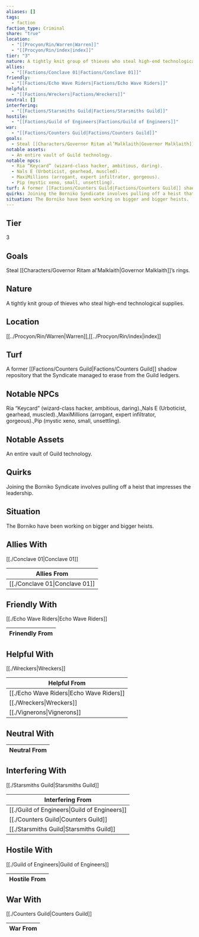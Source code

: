 ```yaml
---
aliases: []
tags:
  - faction
faction_type: Criminal
share: "true"
location:
  - "[[Procyon/Rin/Warren|Warren]]"
  - "[[Procyon/Rin/index|index]]"
tier: "3"
nature: A tightly knit group of thieves who steal high-end technological supplies.
allies:
  - "[[Factions/Conclave 01|Factions/Conclave 01]]"
friendly:
  - "[[Factions/Echo Wave Riders|Factions/Echo Wave Riders]]"
helpful:
  - "[[Factions/Wreckers|Factions/Wreckers]]"
neutral: []
interfering:
  - "[[Factions/Starsmiths Guild|Factions/Starsmiths Guild]]"
hostile:
  - "[[Factions/Guild of Engineers|Factions/Guild of Engineers]]"
war:
  - "[[Factions/Counters Guild|Factions/Counters Guild]]"
goals:
  - Steal [[Characters/Governor Ritam al’Malklaith|Governor Malklaith]]’s rings.
notable assets:
  - An entire vault of Guild technology.
notable npcs:
  - Ria “Keycard” (wizard-class hacker, ambitious, daring).
  - Nals E (Urboticist, gearhead, muscled).
  - MaxiMillions (arrogant, expert infiltrator, gorgeous).
  - Pip (mystic xeno, small, unsettling).
turf: A former [[Factions/Counters Guild|Factions/Counters Guild]] shadow repository that the Syndicate managed to erase from the Guild ledgers.
quirks: Joining the Borniko Syndicate involves pulling off a heist that impresses the leadership.
situation: The Borniko have been working on bigger and bigger heists.
---
```

## Tier

3

## Goals

Steal [[Characters/Governor Ritam al’Malklaith|Governor Malklaith]]’s rings.

## Nature

A tightly knit group of thieves who steal high-end technological supplies.

## Location

[[../Procyon/Rin/Warren|Warren]],[[../Procyon/Rin/index|index]]

## Turf

A former [[Factions/Counters Guild|Factions/Counters Guild]] shadow repository that the Syndicate managed to erase from the Guild ledgers.

## Notable NPCs

Ria “Keycard” (wizard-class hacker, ambitious, daring).,Nals E (Urboticist, gearhead, muscled).,MaxiMillions (arrogant, expert infiltrator, gorgeous).,Pip (mystic xeno, small, unsettling).

## Notable Assets

An entire vault of Guild technology.

## Quirks

Joining the Borniko Syndicate involves pulling off a heist that impresses the leadership.

## Situation

The Borniko have been working on bigger and bigger heists.

## Allies With

[[./Conclave 01|Conclave 01]]

| Allies From                              |
| ---------------------------------------- |
| [[./Conclave 01\|Conclave 01]] |


## Friendly With

[[./Echo Wave Riders|Echo Wave Riders]]

| Frinendly From |
| -------------- |


## Helpful With

[[./Wreckers|Wreckers]]

| Helpful From                                       |
| -------------------------------------------------- |
| [[./Echo Wave Riders\|Echo Wave Riders]] |
| [[./Wreckers\|Wreckers]]                 |
| [[./Vignerons\|Vignerons]]               |


## Neutral With




| Neutral From |
| ------------ |



## Interfering With

[[./Starsmiths Guild|Starsmiths Guild]]


| Interfering From                                       |
| ------------------------------------------------------ |
| [[./Guild of Engineers\|Guild of Engineers]] |
| [[./Counters Guild\|Counters Guild]]         |
| [[./Starsmiths Guild\|Starsmiths Guild]]     |



## Hostile With

[[./Guild of Engineers|Guild of Engineers]]


| Hostile From |
| ------------ |



## War With

[[./Counters Guild|Counters Guild]]

| War From |
| -------- |

